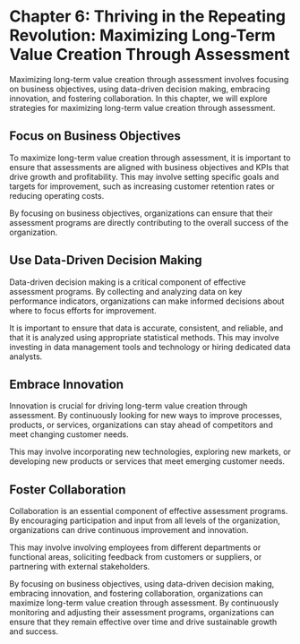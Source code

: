 Chapter 6: Thriving in the Repeating Revolution: Maximizing Long-Term Value Creation Through Assessment
=======================================================================================================

Maximizing long-term value creation through assessment involves focusing on business objectives, using data-driven decision making, embracing innovation, and fostering collaboration. In this chapter, we will explore strategies for maximizing long-term value creation through assessment.

Focus on Business Objectives
----------------------------

To maximize long-term value creation through assessment, it is important to ensure that assessments are aligned with business objectives and KPIs that drive growth and profitability. This may involve setting specific goals and targets for improvement, such as increasing customer retention rates or reducing operating costs.

By focusing on business objectives, organizations can ensure that their assessment programs are directly contributing to the overall success of the organization.

Use Data-Driven Decision Making
-------------------------------

Data-driven decision making is a critical component of effective assessment programs. By collecting and analyzing data on key performance indicators, organizations can make informed decisions about where to focus efforts for improvement.

It is important to ensure that data is accurate, consistent, and reliable, and that it is analyzed using appropriate statistical methods. This may involve investing in data management tools and technology or hiring dedicated data analysts.

Embrace Innovation
------------------

Innovation is crucial for driving long-term value creation through assessment. By continuously looking for new ways to improve processes, products, or services, organizations can stay ahead of competitors and meet changing customer needs.

This may involve incorporating new technologies, exploring new markets, or developing new products or services that meet emerging customer needs.

Foster Collaboration
--------------------

Collaboration is an essential component of effective assessment programs. By encouraging participation and input from all levels of the organization, organizations can drive continuous improvement and innovation.

This may involve involving employees from different departments or functional areas, soliciting feedback from customers or suppliers, or partnering with external stakeholders.

By focusing on business objectives, using data-driven decision making, embracing innovation, and fostering collaboration, organizations can maximize long-term value creation through assessment. By continuously monitoring and adjusting their assessment programs, organizations can ensure that they remain effective over time and drive sustainable growth and success.
